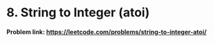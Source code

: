 # 8. String to Integer (atoi)
#### Problem link: https://leetcode.com/problems/string-to-integer-atoi/
